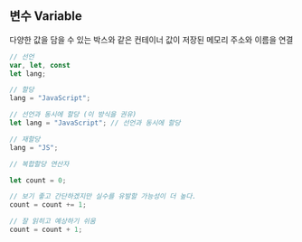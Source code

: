 ## 변수 Variable

다양한 값을 담을 수 있는 박스와 같은 컨테이너
값이 저장된 메모리 주소와 이름을 연결

```js
// 선언
var, let, const
let lang;
```

```js
// 할당
lang = "JavaScript";
```

```js
// 선언과 동시에 할당 (이 방식을 권유)
let lang = "JavaScript"; // 선언과 동시에 할당
```

```js
// 재할당
lang = "JS";
```

```js
// 복합할당 연산자

let count = 0;

// 보기 좋고 간단하겠지만 실수를 유발할 가능성이 더 높다.
count = count += 1;

// 잘 읽히고 예상하기 쉬움
count = count + 1;
```
